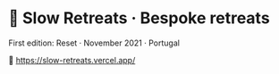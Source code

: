 # 🌊 Slow Retreats · Bespoke retreats

First edition: Reset · November 2021 · Portugal

🔗 https://slow-retreats.vercel.app/
